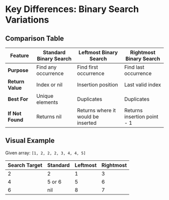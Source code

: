 # Key Differences: Binary Search Variations

## Comparison Table

| Feature          | Standard Binary Search | Leftmost Binary Search | Rightmost Binary Search |
|------------------|-----------------------|-----------------------|------------------------|
| **Purpose**      | Find any occurrence    | Find first occurrence | Find last occurrence   |
| **Return Value** | Index or nil          | Insertion position    | Last valid index       |
| **Best For**     | Unique elements       | Duplicates            | Duplicates             |
| **If Not Found** | Returns nil           | Returns where it would be inserted | Returns insertion point - 1 |

## Visual Example

Given array: `[1, 2, 2, 2, 3, 4, 4, 5]`

| Search Target | Standard | Leftmost | Rightmost |
|--------------|----------|----------|-----------|
| 2            | 2        | 1        | 3         |
| 4            | 5 or 6   | 5        | 6         |
| 6            | nil      | 8        | 7         |

